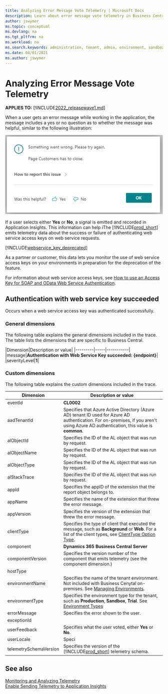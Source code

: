 ```yaml
---
title: Analyzing Error Message Vote Telemetry | Microsoft Docs
description: Learn about error message vote telemetry in Business Central  
author: jswymer
ms.topic: conceptual
ms.devlang: na
ms.tgt_pltfrm: na
ms.workload: na
ms.search.keywords: administration, tenant, admin, environment, sandbox, telemetry
ms.date: 04/01/2021
ms.author: jswymer
---
```


# Analyzing Error Message Vote Telemetry

**APPLIES TO:** [!INCLUDE[2022_releasewave1.md](../includes/2022_releasewave1.md)]

When a user gets an error message while working in the application, the message includes a yes or no question as to whether the message was helpful, similar to the following illustration:

![Shows the error dialog and the voting actions, Yes and No, about the helpfulness of the message.](../developer/media/error-voting.png )

If a user selects either **Yes** or **No**, a signal is emitted and recorded in Application Insights. This information can help
iThe [!INCLUDE[prod_short](../developer/includes/prod_short.md)] emits telemetry data about the success or failure of authenticating web service access keys on web service requests. 

[!INCLUDE[webservice_key_deprecated](../includes/web-service-key-deprecated.md)]

As a partner or customer, this data lets you monitor the use of web service access keys on your environments in preparation for the deprecation of the feature.

For information about web service access keys, see [How to use an Access Key for SOAP and OData Web Service Authentication](../webservices/web-services-authentication.md#accesskey).

## <a name="succeeded"></a>Authentication with web service key succeeded

Occurs when a web service access key was authenticated successfully.

### General dimensions

The following table explains the general dimensions included in the trace. The table lists the dimensions that are specific to Business Central.

|Dimension|Description or value|
|---------|-----|-----------|
|message|**Authentication with Web Service Key succeeded: {endpoint}**|
|severityLevel|**1**|

### Custom dimensions

The following table explains the custom dimensions included in the trace.

|Dimension|Description or value|
|---------|-----|
|eventId|**CL0002**|
|aadTenantId|Specifies that Azure Active Directory (Azure AD) tenant ID used for Azure AD authentication. For on-premises, if you aren't using Azure AD authentication, this value is **common**. |
|alObjectId|Specifies the ID of the AL object that was run by request.|
|alObjectName|Specifies the ID of the AL object that was run by request.|
|alObjectType|Specifies the ID of the AL object that was run by request.|
|alStackTrace|Specifies the ID of the AL object that was run by request.|
|appId|Specifies the appID of the extension that the report object belongs to.|
|appName|Specifies the name of the extension that threw the error message.|
|appVersion|Specifies the version of the extension that threw the error message.|
|clientType|Specifies the type of client that executed the message, such as **Background** or **Web**. For a list of the client types, see [ClientType Option Type](../developer/methods-auto/clienttype/clienttype-option.md).|
|component|**Dynamics 365 Business Central Server**|
|componentVersion|Specifies the version number of the component that emits telemetry (see the component dimension.)|
|hostType||
|environmentName|Specifies the name of the tenant environment. Not included with Business Cenytal on-premises. See [Managing Environments](tenant-admin-center-environments.md).|
|environmentType|Specifies the environment type for the tenant, such as **Production**, **Sandbox**, **Trial**. See [Environment Types](tenant-admin-center-environments.md#types-of-environments)|
|errorMessage|Specifies the error shown to the user.|
|exceptionId||
|userFeedback|Specifies what the user voted, either **Yes** or **No**.|
|userLocale|Speci|
|telemetrySchemaVersion|Specifies the version of the [!INCLUDE[prod_short](../developer/includes/prod_short.md)] telemetry schema.|

<!--
{"telemetrySchemaVersion":"1.2","componentVersion":"20.0.36722.0","aadTenantId":"d88985a1-c863-442c-bb5f-dc622e480a8d","companyName":"CRONUS International Ltd.","component":"Dynamics 365 Business Central Client","eventId":"CL0002","clientType":"Desktop","alObjectType":"Page","alObjectName":"Dialog","alObjectId":"-1","alStackTrace":"undefined","hostType":"Browser","userLocale":"en-US","exceptionId":"undefined","errorMessage":"undefined","userFeedback":"No","appId":"null","appName":"null","appPublisher":"null","appVersion":"null","environmentName":"null"}


{"telemetrySchemaVersion":"1.2","componentVersion":"20.0.36722.0","environmentType":"undefined","companyName":"CRONUS International Ltd.","aadTenantId":"d88985a1-c863-442c-bb5f-dc622e480a8d","clientType":"Desktop","component":"Dynamics 365 Business Central Client","eventId":"CL0002","userFeedback":"No","userLocale":"en-US","appVersion":"1.0.0.0","appPublisher":"Default publisher","environmentName":"null","exceptionId":"4c70c77a-147e-4fc1-af16-96cf7c008fa6","alStackTrace":"CustomerListExt(PageExtension 50110).OnOpenPage(Trigger) line 8 - ALlogmessage by Default publisher","hostType":"Browser","errorMessage":"Use ERROR with a text constant to improve telemetry details","appId":"f2ae006d-deef-4990-828e-4c76906e7171","appName":"ALlogmessage","alObjectType":"Page","alObjectName":"Dialog","alObjectId":"-1"}


{"telemetrySchemaVersion":"1.2","componentVersion":"20.0.36722.0","companyName":"CRONUS International Ltd.","aadTenantId":"d88985a1-c863-442c-bb5f-dc622e480a8d","component":"Dynamics 365 Business Central Client","eventId":"CL0002","clientType":"Desktop","alObjectName":"Dialog","alObjectType":"Page","alObjectId":"-1","alStackTrace":"CustomerListExt(PageExtension 50110).OnOpenPage(Trigger) line 9 - ALlogmessage by Default publisher","appPublisher":"Default publisher","appName":"ALlogmessage","hostType":"Browser","environmentName":"null","appId":"f2ae006d-deef-4990-828e-4c76906e7171","userFeedback":"Yes","appVersion":"1.0.0.0","userLocale":"en-US","errorMessage":"Something went wrong again","exceptionId":"ddc77782-caa0-44a9-8fae-9329375613e2"}

-->
 
## See also

[Monitoring and Analyzing Telemetry](telemetry-overview.md)  
[Enable Sending Telemetry to Application Insights](telemetry-enable-application-insights.md)  
